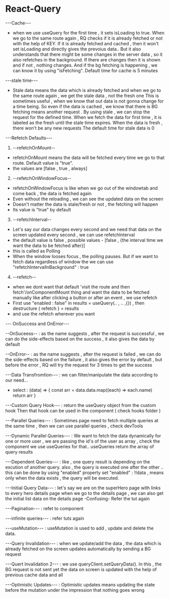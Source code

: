 # React-Query
 
---Cache---

- when we use useQuery for the first time , it sets isLoading to true. When we go to the same route again , RQ checks if it is already fetched or not with the help of KEY. If it is already fetched and cached , then it won't set isLoading and directly gives the prevoius data.. But it also understands that there might be some changes in the server data , so it also refetches in the background. If there are changes then it is shown and if not , nothing changes. And if the bg fetching is happening , we can know it by using "isFetching".
Default time for cache is 5 minutes


---stale time---

- Stale data means the data which is already fetched and when we go to the same route again , we get the stale data , not the fresh one
 This is sometimes useful , when we know that out data is not gonna change for a time being.
 So even if the data is cached , we know that there is BG fetching means another request .
 By using stale , we can stop the request for the defined time. When we fetch the data for first time , it is labeled as the fresh until the stale time expires. When the data is fresh , there won't be any new requests
 The default time for stale data is 0


---Refetch Defaults---

1. --refetchOnMount--

- refetchOnMount means the data will be fetched every time we go to that route. Default value is "true".
- the values are [false , true , always]


2. --refetchOnWindowFocus--

- refetchOnWindowFocus is like when we go out of the windowtab and come back , the data is fetched again
- Even without the reloading , we can see the updated data on the screen
- Doesn't matter the data is stale/fresh or not , the fetching will happen
- Its value is "true" by default


3. --refetchInterval--

- Let's say our data changes every second and we need that data on the screen updated every second , we can use refetchInterval
- the default value is false , possible values - [false , {the interval time we want the data to be fetched after}]
- this is called as Polling
- When the window looses focus , the polling pauses. But if we want to fetch data regardless of window the we can use 
 "refetchIntervalInBackground" : true 

  
4. --refetch--

- when we dont want that default 'visit the route and then fetch'/onComponentMount thing and want the data to be fetched manually like after clicking a button or after an event , we use refetch 
- First use "enabled : false" in results = useQuery(.. , .. ,{}) , then destructure { refetch } = results 
- and use the refetch wherever you want



--- OnSuccess and OnError---

--OnSuceess--
: as the name suggests , after the request is successful , we can do the side-effects based on the success , it also gives the data by default 

--OnError--
: as the name suggests , after the request is failed , we can do the side-effects based on the failure , it also gives the error by default , but before the error , RQ will try the request for 3 times to get the success


---Data Transfromtion---
: we can filter/manipulate the data according to our need...
- select : (data) => {
    const arr = data.data.map((each) => each.name)
    return arr
}


---Custom Query Hook---
: return the useQuery object from the custom hook
 Then that hook can be used in the component ( check hooks folder )

---Parallel Queries---
 : Sometimes page need to fetch multiple queries at the same time , then we can use parallel queries , check devTools 

---Dynamic Parallel Queries---
 : We want to fetch the data dynamically for one or more user , we are passing the id's of the user as array , check the component
   we use useQueries for that.. useQueries return the array of query results

---Dependent Queries---
 : like , one query result is depending on the excution of another query.
 also , the query is executed one after the other .. this can be done by using "enabled" property
 set "enabled" : !!data , means only when the data exists , the query will be executed.

---Initial Query Data---
 : let's say we are on the superHero page with links to every hero details page
  when we go to the details page , we can also get the initial list data on the details page
  -Confusing- Refer the tut again

---Pagination---
 : refet to <PaginationQueriespage> component

---infinite queries---
 : refer tuts again

---useMutation---
 : useMutation is used to add , update and delete the data.

---Query Invalidation---
 : when we update/add the data , the data which is already fetched on the screen updates automatically by sending a BG request 

---Quert Invalidation 2---
 : we use queryClient.setQueryData(). In this , the BG request is not sent yet the data on screen is updated with the help of previous cache data and all

---Optimistic Updates---
 : Optimistic updates means updating the state before the mutation under the impression that nothing goes wrong